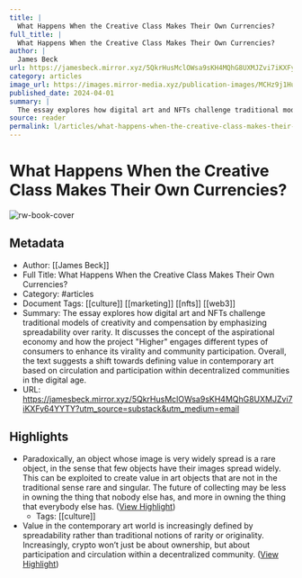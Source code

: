 ```yaml
---
title: |
  What Happens When the Creative Class Makes Their Own Currencies?
full_title: |
  What Happens When the Creative Class Makes Their Own Currencies?
author: |
  James Beck
url: https://jamesbeck.mirror.xyz/5QkrHusMclOWsa9sKH4MQhG8UXMJZvi7iKXFy64YYTY?utm_source=substack&utm_medium=email
category: articles
image_url: https://images.mirror-media.xyz/publication-images/MCHz9j1Hu7VQp-r5LxBrY.png?height=674&width=1347
published_date: 2024-04-01
summary: |
  The essay explores how digital art and NFTs challenge traditional models of creativity and compensation by emphasizing spreadability over rarity. It discusses the concept of the aspirational economy and how the project "Higher" engages different types of consumers to enhance its virality and community participation. Overall, the text suggests a shift towards defining value in contemporary art based on circulation and participation within decentralized communities in the digital age.
source: reader
permalink: l/articles/what-happens-when-the-creative-class-makes-their-own-currencies
---
```

# What Happens When the Creative Class Makes Their Own Currencies?

![rw-book-cover](https://images.mirror-media.xyz/publication-images/MCHz9j1Hu7VQp-r5LxBrY.png?height=674&width=1347)

## Metadata
- Author: [[James Beck]]
- Full Title: What Happens When the Creative Class Makes Their Own Currencies?
- Category: #articles
- Document Tags: [[culture]] [[marketing]] [[nfts]] [[web3]] 
- Summary: The essay explores how digital art and NFTs challenge traditional models of creativity and compensation by emphasizing spreadability over rarity. It discusses the concept of the aspirational economy and how the project "Higher" engages different types of consumers to enhance its virality and community participation. Overall, the text suggests a shift towards defining value in contemporary art based on circulation and participation within decentralized communities in the digital age.
- URL: https://jamesbeck.mirror.xyz/5QkrHusMclOWsa9sKH4MQhG8UXMJZvi7iKXFy64YYTY?utm_source=substack&utm_medium=email

## Highlights
- Paradoxically, an object whose image is very widely spread is a rare object, in the sense that few objects have their images spread widely. This can be exploited to create value in art objects that are not in the traditional sense rare and singular. The future of collecting may be less in owning the thing that nobody else has, and more in owning the thing that everybody else has. ([View Highlight](https://read.readwise.io/read/01j2k87tawzxs27w6pagm33hce))
    - Tags: [[culture]] 
- Value in the contemporary art world is increasingly defined by spreadability rather than traditional notions of rarity or originality. Increasingly, crypto won’t just be about ownership, but about participation and circulation within a decentralized community. ([View Highlight](https://read.readwise.io/read/01j2k8gs0ewf0g9dvdnjcjj865))


